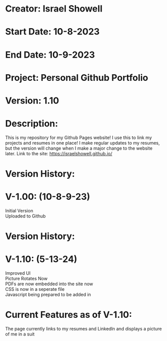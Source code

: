 # Creator: Israel Showell
# Start Date: 10-8-2023
# End Date: 10-9-2023
# Project: Personal Github Portfolio
# Version: 1.10

# Description:
This is my repository for my Github Pages website! I use this to link my projects and resumes in one place!
I make regular updates to my resumes, but the version will change when I make a major change to the website later.
Link to the site: https://israelshowell.github.io/

# Version History:
# V-1.00: (10-8-9-23)
Initial Version <br>
Uploaded to Github

# Version History:
# V-1.10: (5-13-24)
Improved UI <br>
Picture Rotates Now <br>
PDFs are now embedded into the site now <br>
CSS is now in a seperate file <br>
Javascript being prepared to be added in

# Current Features as of V-1.10:
The page currently links to my resumes and Linkedln and displays a picture of me in a suit


